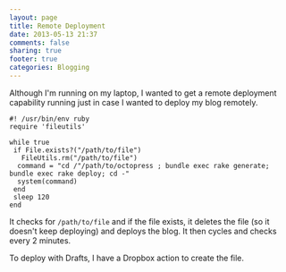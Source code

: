 ```yaml
---
layout: page
title: Remote Deployment
date: 2013-05-13 21:37
comments: false
sharing: true
footer: true
categories: Blogging
---
```

Although I'm running on my laptop, I wanted to get a remote deployment capability running just in case I wanted to deploy my blog remotely.

    #! /usr/bin/env ruby
    require 'fileutils'

    while true
     if File.exists?("/path/to/file")
       FileUtils.rm("/path/to/file")
      command = "cd /"/path/to/octopress ; bundle exec rake generate; bundle exec rake deploy; cd -"
      system(command)
     end
     sleep 120
    end

It checks for `/path/to/file` and if the file exists, it deletes the file (so it doesn't keep deploying) and deploys the blog. It then cycles and checks every 2 minutes.

To deploy with Drafts, I have a Dropbox action to create the file.
